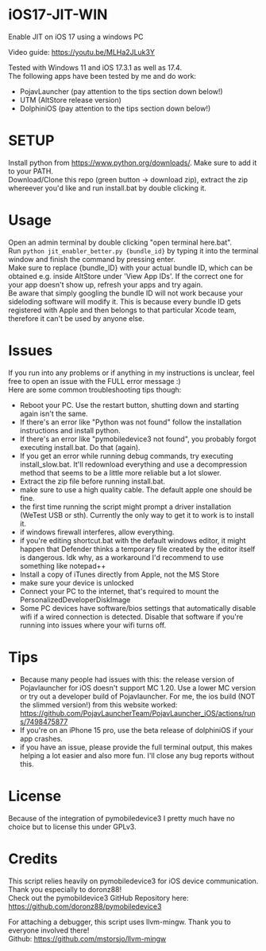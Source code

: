 # iOS17-JIT-WIN
Enable JIT on iOS 17 using a windows PC  
  
Video guide: https://youtu.be/MLHa2JLuk3Y  
  
Tested with Windows 11 and iOS 17.3.1 as well as 17.4.  
The following apps have been tested by me and do work:
- PojavLauncher (pay attention to the tips section down below!)
- UTM (AltStore release version)
- DolphiniOS (pay attention to the tips section down below!)

# SETUP
Install python from https://www.python.org/downloads/. Make sure to add it to your PATH.  
Download/Clone this repo (green button -> download zip), extract the zip whereever you'd like and run install.bat by double clicking it.  

# Usage
Open an admin terminal by double clicking "open terminal here.bat".  
Run `python jit_enabler_better.py {bundle_id}` by typing it into the terminal window and finish the command by pressing enter.  
Make sure to replace {bundle_ID} with your actual bundle ID, which can be obtained e.g. inside AltStore under 'View App IDs'. If the correct one for your app doesn't show up, refresh your apps and try again.  
Be aware that simply googling the bundle ID will not work because your sideloding software will modify it. This is because every bundle ID gets registered with Apple and then belongs to that particular Xcode team, therefore it can't be used by anyone else. 

# Issues
If you run into any problems or if anything in my instructions is unclear, feel free to open an issue with the FULL error message :)  
Here are some common troubleshooting tips though:  
- Reboot your PC. Use the restart button, shutting down and starting again isn't the same.
- If there's an error like "Python was not found" follow the installation instructions and install python.
- If there's an error like "pymobiledevice3 not found", you probably forgot executing install.bat. Do that (again).
- If you get an error while running debug commands, try executing install_slow.bat. It'll redownload everything and use a decompression method that seems to be a little more reliable but a lot slower.
- Extract the zip file before running install.bat.
- make sure to use a high quality cable. The default apple one should be fine.
- the first time running the script might prompt a driver installation (WeTest USB or sth). Currently the only way to get it to work is to install it.
- if windows firewall interferes, allow everything.
- if you're editing shortcut.bat with the default windows editor, it might happen that Defender thinks a temporary file created by the editor itself is dangerous. Idk why, as a workaround I'd recommend to use something like notepad++
- Install a copy of iTunes directly from Apple, not the MS Store
- make sure your device is unlocked
- Connect your PC to the internet, that's required to mount the PersonalizedDeveloperDiskImage
- Some PC devices have software/bios settings that automatically disable wifi if a wired connection is detected. Disable that software if you're running into issues where your wifi turns off.

# Tips
- Because many people had issues with this: the release version of Pojavlauncher for iOS doesn't support MC 1.20. Use a lower MC version or try out a developer build of Pojavlauncher. For me, the ios build (NOT the slimmed version!) from this website worked: https://github.com/PojavLauncherTeam/PojavLauncher_iOS/actions/runs/7498475877
- If you're on an iPhone 15 pro, use the beta release of dolphiniOS if your app crashes.
- if you have an issue, please provide the full terminal output, this makes helping a lot easier and also more fun. I'll close any bug reports without this.

# License
Because of the integration of pymobiledevice3 I pretty much have no choice but to license this under GPLv3.

# Credits
This script relies heavily on pymobiledevice3 for iOS device communication. Thank you especially to doronz88!  
Check out the pymobildevice3 GitHub Repository here: https://github.com/doronz88/pymobiledevice3  
  
For attaching a debugger, this script uses llvm-mingw. Thank you to everyone involved there!  
Github: https://github.com/mstorsjo/llvm-mingw
